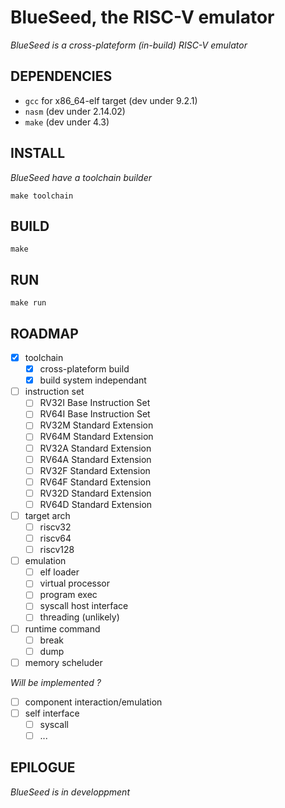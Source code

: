 # BlueSeed, the RISC-V emulator

*_BlueSeed is a cross-plateform (in-build) RISC-V emulator_*

## DEPENDENCIES

- `gcc`  for x86_64-elf target (dev under 9.2.1)
- `nasm`                       (dev under 2.14.02)
- `make`                       (dev under 4.3)

## INSTALL

_BlueSeed have a toolchain builder_

`make toolchain`

## BUILD

`make`


## RUN

`make run`


## ROADMAP

- [X] toolchain
  - [X] cross-plateform build
  - [X] build system independant
- [ ] instruction set
  - [ ] RV32I Base Instruction Set
  - [ ] RV64I Base Instruction Set
  - [ ] RV32M Standard Extension
  - [ ] RV64M Standard Extension
  - [ ] RV32A Standard Extension
  - [ ] RV64A Standard Extension
  - [ ] RV32F Standard Extension
  - [ ] RV64F Standard Extension
  - [ ] RV32D Standard Extension
  - [ ] RV64D Standard Extension
- [ ] target arch
  - [ ] riscv32
  - [ ] riscv64
  - [ ] riscv128 
- [ ] emulation
  - [ ] elf loader
  - [ ] virtual processor
  - [ ] program exec
  - [ ] syscall host interface
  - [ ] threading (unlikely)
- [ ] runtime command
  - [ ] break
  - [ ] dump
- [ ] memory scheluder

_Will be implemented ?_
- [ ] component interaction/emulation
- [ ] self interface
  - [ ] syscall
  - [ ] ...

## EPILOGUE

_BlueSeed is in developpment_

